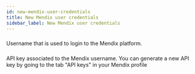 ```yaml
---
id: new-mendix-user-credentials
title: New Mendix user credentials
sidebar_label: New Mendix user credentials
---
```

### 
Username that is used to login to the Mendix platform.

### 
API key associated to the Mendix username. You can generate a new API key by going to the tab "API keys"  in your Mendix profile 

